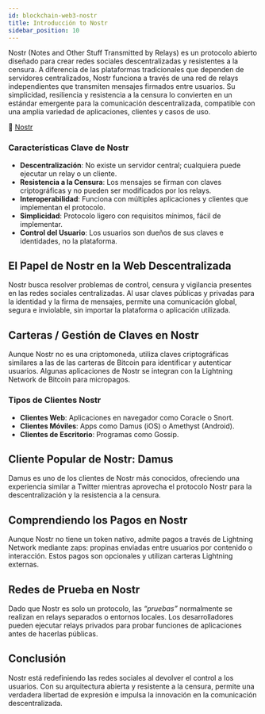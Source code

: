 ```yaml
---
id: blockchain-web3-nostr
title: Introducción to Nostr
sidebar_position: 10
---
```


Nostr (Notes and Other Stuff Transmitted by Relays) es un protocolo abierto diseñado para crear redes sociales descentralizadas y resistentes a la censura. A diferencia de las plataformas tradicionales que dependen de servidores centralizados, Nostr funciona a través de una red de relays independientes que transmiten mensajes firmados entre usuarios.
Su simplicidad, resiliencia y resistencia a la censura lo convierten en un estándar emergente para la comunicación descentralizada, compatible con una amplia variedad de aplicaciones, clientes y casos de uso.

🔗 [Nostr](https://nostr.com/)


### Características Clave de Nostr
* **Descentralización**: No existe un servidor central; cualquiera puede ejecutar un relay o un cliente.
* **Resistencia a la Censura**: Los mensajes se firman con claves criptográficas y no pueden ser modificados por los relays.
* **Interoperabilidad**: Funciona con múltiples aplicaciones y clientes que implementan el protocolo.
* **Simplicidad**: Protocolo ligero con requisitos mínimos, fácil de implementar.
* **Control del Usuario**: Los usuarios son dueños de sus claves e identidades, no la plataforma.

## El Papel de Nostr en la Web Descentralizada
Nostr busca resolver problemas de control, censura y vigilancia presentes en las redes sociales centralizadas. Al usar claves públicas y privadas para la identidad y la firma de mensajes, permite una comunicación global, segura e inviolable, sin importar la plataforma o aplicación utilizada.

## Carteras / Gestión de Claves en Nostr
Aunque Nostr no es una criptomoneda, utiliza claves criptográficas similares a las de las carteras de Bitcoin para identificar y autenticar usuarios. Algunas aplicaciones de Nostr se integran con la Lightning Network de Bitcoin para micropagos.

### Tipos de Clientes Nostr
* **Clientes Web**: Aplicaciones en navegador como Coracle o Snort.
* **Clientes Móviles**: Apps como Damus (iOS) o Amethyst (Android).
* **Clientes de Escritorio**: Programas como Gossip.

## Cliente Popular de Nostr: Damus
Damus es uno de los clientes de Nostr más conocidos, ofreciendo una experiencia similar a Twitter mientras aprovecha el protocolo Nostr para la descentralización y la resistencia a la censura.

## Comprendiendo los Pagos en Nostr
Aunque Nostr no tiene un token nativo, admite pagos a través de Lightning Network mediante zaps: propinas enviadas entre usuarios por contenido o interacción. Estos pagos son opcionales y utilizan carteras Lightning externas.

## Redes de Prueba en Nostr
Dado que Nostr es solo un protocolo, las *“pruebas”* normalmente se realizan en relays separados o entornos locales. Los desarrolladores pueden ejecutar relays privados para probar funciones de aplicaciones antes de hacerlas públicas.

## Conclusión
Nostr está redefiniendo las redes sociales al devolver el control a los usuarios. Con su arquitectura abierta y resistente a la censura, permite una verdadera libertad de expresión e impulsa la innovación en la comunicación descentralizada.

